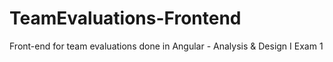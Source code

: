 # TeamEvaluations-Frontend
Front-end for team evaluations done in Angular - Analysis &amp; Design I Exam 1
